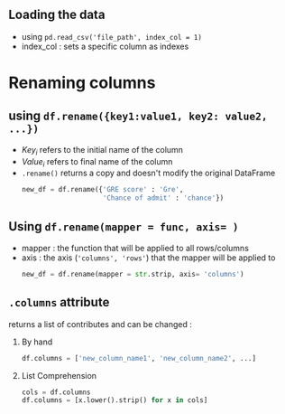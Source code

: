 ## Loading the data
- using `pd.read_csv('file_path', index_col = 1)`
- index_col : sets a specific column as indexes
# Renaming columns
## using `df.rename({key1:value1, key2: value2, ...})`
- $Key_i$  refers to the initial name of the column
- $Value_i$ refers to final name of the column
- `.rename()` returns a copy and doesn't modify the original DataFrame
	```python
	new_df = df.rename({'GRE score' : 'Gre',
					    'Chance of admit' : 'chance'})
	```
## Using `df.rename(mapper = func, axis= )`
- mapper : the function that will be applied to all rows/columns
- axis : the axis (`'columns', 'rows'`) that the mapper will be applied to
	```python
	new_df = df.rename(mapper = str.strip, axis= 'columns')
	```
## `.columns` attribute
 returns a list of contributes and can be changed : 
 1. By hand
	```python
	df.columns = ['new_column_name1', 'new_column_name2', ...]
	```
2. List Comprehension
	```python
	cols = df.columns
	df.columns = [x.lower().strip() for x in cols]
	```
